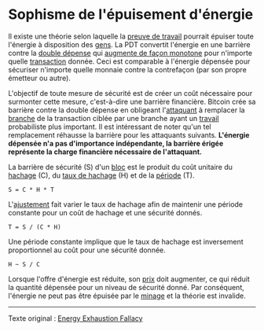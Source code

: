Sophisme de l'épuisement d'énergie
==================================

Il existe une théorie selon laquelle la [preuve de travail](ch101-glossary.md#preuve-de-travail) pourrait épuiser toute l'énergie à disposition des [gens](ch101-glossary.md#personne). La PDT convertit l'énergie en une barrière contre la [double dépense](ch101-glossary.md#double-dépense) qui [augmente de façon monotone](https://fr.wikipedia.org/wiki/Fonction_monotone) pour n'importe quelle [transaction](ch101-glossary.md#transaction) donnée. Ceci est comparable à l'énergie dépensée pour sécuriser n'importe quelle monnaie contre la contrefaçon (par son propre émetteur ou autre).

L'objectif de toute mesure de sécurité est de créer un coût nécessaire pour surmonter cette mesure, c'est-à-dire une barrière financière. Bitcoin crée sa barrière contre la double dépense en obligeant l'[attaquant](ch101-glossary.md#attaque) à remplacer la [branche](ch101-glossary.md#branche) de la transaction ciblée par une branche ayant un [travail](ch101-glossary.md#travail) probabiliste plus important. Il est intéressant de noter qu'un tel remplacement réhausse la barrière pour les attaquants suivants. **L'énergie dépensée n'a pas d'importance indépendante, la barrière érigée représente la charge financière nécessaire de l'attaquant.**

La barrière de sécurité (S) d'un [bloc](ch101-glossary.md#bloc) est le produit du coût unitaire du [hachage](ch101-glossary.md#hachage) (C), du [taux de hachage](ch101-glossary.md#taux-de-hachage) (H) et de la [période](ch101-glossary.md#période) (T).

```
S = C * H * T
```

L'[ajustement](ch101-glossary.md#ajustement) fait varier le taux de hachage afin de maintenir une période constante pour un coût de hachage et une sécurité donnés.

```
T = S / (C * H)
```

Une période constante implique que le taux de hachage est inversement proportionnel au coût pour une sécurité donnée.

```
H ~ S / C
```

Lorsque l'offre d'énergie est réduite, son [prix](ch101-glossary.md#prix) doit augmenter, ce qui réduit la quantité dépensée pour un niveau de sécurité donné. Par conséquent, l'énergie ne peut pas être épuisée par le [minage](ch101-glossary.md#mine) et la théorie est invalide.

---

Texte original : [Energy Exhaustion Fallacy](https://github.com/libbitcoin/libbitcoin-system/wiki/Energy-Exhaustion-Fallacy)